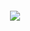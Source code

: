 <div align="center">
	<br>
	<br>
	<br>
	<br>
	<img src="https://octodex.github.com/images/daftpunktocat-guy.gif"/>
	<br>
	<br>
	<br>
	<br>
</div>
